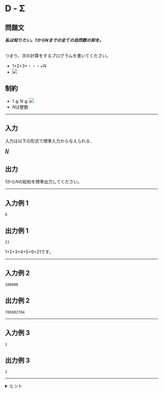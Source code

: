 # D - Σ

## 問題文
***私は知りたい。1からNまでの全ての自然数の和を。***  
<br>

つまり、次の計算をするプログラムを書いてください。  
* 1+2+3+・・・+*N*
* <img src="https://latex.codecogs.com/svg.image?\sum_{k=1}^{n}k" />

## 制約
* 1 ≦ *N* ≦ <img src="https://latex.codecogs.com/svg.image?\10^{5}" />
* *N*は整数
***
## 入力
入力は以下の形式で標準入力から与えられる．

<pre>
<span style="font-size: 150%"><var>N</var>
</pre>
## 出力
1から*N*の総和を標準出力してください。
***
## 入力例 1 
```
6
```
## 出力例 1
```
21
```
1+2+3+4+5+6=21です。
***
## 入力例 2
```
100000
```
## 出力例 2
```
705082704
```

***
## 入力例 3
```
1
```
## 出力例 3
```
1
```
***

<details>
<summary>ヒント</summary>

for (int i = 1; i < n; i++)は不正解です。なぜなら、i = nの場合i < nを満たしていないため、最後の+Nができていません。
</details>

